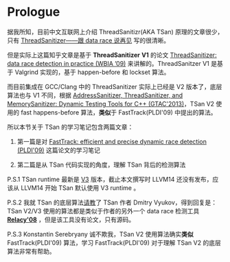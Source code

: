 # Prologue

据我所知，目前中文互联网上介绍 ThreadSanitizr(AKA TSan) 原理的文章很少，只有 [ThreadSanitizer——跟 data race 说再见](https://zhuanlan.zhihu.com/p/38687826) 写的很清晰。

但是实际上这篇知乎文章是基于 **ThreadSanitizer** **V1** 的论文 [ThreadSanitizer: data race detection in practice (WBIA ’09)](https://static.googleusercontent.com/media/research.google.com/en//pubs/archive/35604.pdf) 来讲解的。ThreadSanitzer V1 是基于 Valgrind 实现的，基于 happen-before 和 lockset 算法。

而目前集成在 GCC/Clang 中的 ThreadSanitizer 实际上已经是 V2 版本了，底层算法也与 V1 不同，根据 [AddressSanitizer, ThreadSanitizer, and MemorySanitizer: Dynamic Testing Tools for C++ (GTAC'2013)](http://goo.gl/FPVd8)，TSan V2 使用的 fast happens-before 算法，**类似**于 FastTrack(PLDI'09) 中提出的算法。

所以本节关于 TSan 的学习笔记包含两篇文章：

1. 第一篇是对 [FastTrack: efficient and precise dynamic race detection (PLDI'09)](https://users.soe.ucsc.edu/~cormac/papers/pldi09.pdf) 这篇论文的学习笔记

2. 第二篇是从 TSan 代码实现的角度，理解 TSan 背后的检测算法

P.S.1 TSan runtime 最新是 [V3](https://reviews.llvm.org/D112603) 版本，截止本文撰写时 LLVM14 还没有发布，应该从 LLVM14 开始 TSan 默认使用 V3 runtime 。

P.S.2 我就 TSan 的底层算法[请教](https://reviews.llvm.org/D119417)了 TSan 作者 Dmitry Vyukov，得到回复是：TSan V2/V3 使用的算法都是类似于作者的另外一个 data race 检测工具 **[Relacy'08](https://github.com/dvyukov/relacy)** ，但是该工具没有论文，只有源码。

P.S.3 Konstantin Serebryany 诚不欺我，TSan V2 使用算法确实**类似** FastTrack(PLDI'09) 算法，学习 FastTrack(PLDI'09) 对于理解 TSan V2 的底层算法非常有帮助。


